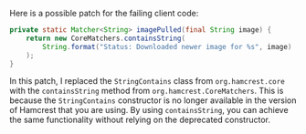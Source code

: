 Here is a possible patch for the failing client code:

```java
private static Matcher<String> imagePulled(final String image) {
    return new CoreMatchers.containsString(
        String.format("Status: Downloaded newer image for %s", image)
    );
}
```

In this patch, I replaced the `StringContains` class from `org.hamcrest.core` with the `containsString` method from `org.hamcrest.CoreMatchers`. This is because the `StringContains` constructor is no longer available in the version of Hamcrest that you are using. By using `containsString`, you can achieve the same functionality without relying on the deprecated constructor.